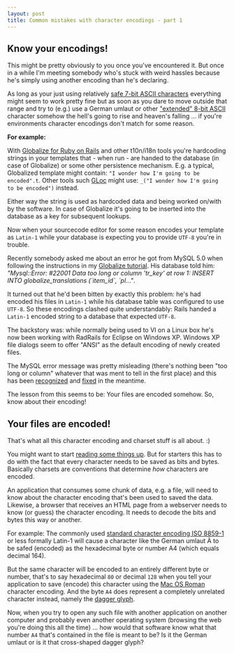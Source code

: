 ```yaml
--- 
layout: post
title: Common mistakes with character encodings - part 1
---
```

<h2>Know your encodings!</h2>

<p>This might be pretty obviously to you once you've encountered it. But once in a while I'm meeting somebody who's stuck with weird hassles because he's simply using another encoding than he's declaring.</p>

<p>As long as your just using relatively <a href="http://siber-sonic.com/mac/charsetstuff/lowASCII.html">safe 7-bit ASCII characters</a> everything might seem to work pretty fine but as soon as you dare to move outside that range and try to (e.g.) use a German umlaut or other <a href="http://en.wikipedia.org/wiki/Extended_ASCII">"extended" 8-bit ASCII</a> character somehow the hell's going to rise and heaven's falling ... if you're environments character encodings don't match for some reason.</p>
		
<p><strong>For example:</strong></p>

<p>With <a href="http://www.globalize-rails.org/globalize/">Globalize for Ruby on Rails</a> and other t10n/i18n tools you're hardcoding strings in your templates that - when run - are handed to the database (in case of Globalize) or some other persistence mechanism. E.g. a typical, Globalized template might contain: <code>"I wonder how I'm going to be encoded".t</code>. Other tools such <a href="http://rubyforge.org/projects/gloc/">GLoc</a> might use: <code>_("I wonder how I'm going to be encoded")</code> instead.</p>

<p>Either way the string is used as hardcoded data and being worked on/with by the software. In case of Globalize it's going to be inserted into the database as a key for subsequent lookups.</p>

<p>Now when your sourcecode editor for some reason encodes your template as <code>Latin-1</code> while your database is expecting you to provide <code>UTF-8</code> you're in trouble.</p>
	
<p>Recently somebody asked me about an error he got from MySQL 5.0 when following the instructions in my <a href="http://www.artweb-design.de/articles/2006/11/10/get-on-rails-with-globalize-comprehensive-writeup">Globalize tutorial</a>. His database told him: <em>"Mysql::Error: #22001 Data too long or column 'tr_key' at row 1: INSERT INTO globalize_translations (`item_id`, `pl..."</em>.</p>

<p>It turned out that he'd been bitten by exactly this problem: he's had encoded his files in <code>Latin-1</code> while his database table was configured to use <code>UTF-8</code>. So these encodings clashed quite understandably: Rails handed a <code>Latin-1</code> encoded string to a database that expected <code>UTF-8</code>.</p>

<p>The backstory was: while normally being used to VI on a Linux box he's now been working with RadRails for Eclipse on Windows XP. Windows XP file dialogs seem to offer "ANSI" as the default encoding of newly created files.</p>

<p>The MySQL error message was pretty misleading (there's nothing been "too long or column" whatever that was ment to tell in the first place) and this has been <a href="http://bugs.mysql.com/bug.php?id=9337">recognized</a> and <a href="http://lists.mysql.com/commits/14785">fixed</a> in the meantime.</p>

<p>The lesson from this seems to be: Your files are encoded somehow. So, know about their encoding!</p>

<h2>Your files are encoded!</h2>

<p>That's what all this character encoding and charset stuff is all about. :) </p> 

<p>You might want to start <a href="http://en.wikipedia.org/wiki/Character_encoding">reading some things up</a>. But for starters this has to do with the fact that every character needs to be saved as bits and bytes. Basically charsets are conventions that determine <em>how</em> characters are encoded.</p>

<p>An application that consumes some chunk of data, e.g. a file, will need to know about the character encoding that's been used to saved the data. Likewise, a browser that receives an HTML page from a webserver needs to know (or guess) the character encoding. It needs to decode the bits and bytes this way or another.</p>

<p>For example: The commonly used <a href="http://en.wikipedia.org/wiki/ISO/IEC_8859-1">standard character encoding ISO 8859-1</a> or less formally Latin-1 will cause a character like the German umlaut &Auml; to be safed (encoded) as the hexadecimal byte or number A4 (which equals decimal 164).</p>

<p>But the same character will be encoded to an entirely different byte or number, that's to say hexadecimal <code>80</code> or decimal <code>128</code> when you tell your application to save (encode) this character using the <a href="http://en.wikipedia.org/wiki/Mac_OS_Roman">Mac OS Roman</a> character encoding. And the byte <code>A4</code> does represent a completely unrelated character instead, namely the <a href="http://en.wikipedia.org/wiki/Dagger_%28typography%29">dagger glyph</a>.</p>

<p>Now, when you try to open any such file with another application on another computer and probably even another operating system (browsing the web you're doing this all the time) ... how would that software know what that number <code>A4</code> that's contained in the file is meant to be? Is it the German umlaut or is it that cross-shaped dagger glyph?</p>
